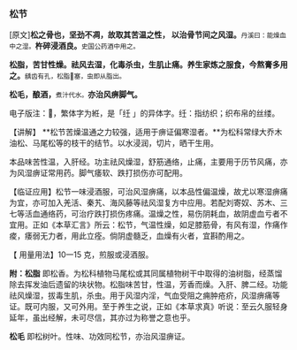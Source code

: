 ### **松节**

[原文]**松之骨也，坚劲不凋，故取其苦温之性， 以治骨节间之风湿。**<small>丹溪曰：能燥血中之湿。</small>**杵碎浸酒良。**<small>史国公药酒中用之。</small>

**松脂，苦甘性燥。祛风去湿，化毒杀虫，生肌止痛。养生家炼之服食，今熬膏多用之。**<small>龋齿有孔，松脂𫟃塞，虫即从脂出。</small>

**松毛，酿酒，**<small>煮汁代水。</small>**亦治风痹脚气。**

电子版注：𫟃，繁体字为絍，是「纴 」的异体字。纴：指纺织；织布帛的丝缕。

【讲解】 **松节苦燥温通之力较强，适用于痹证偏寒湿者。**为松科常绿大乔木油松、马尾松等的枝干的结节。以水浸润，切片，晒干生用。

本品味苦性温，入肝经。功主祛风燥湿，舒筋通络，止痛，主要用于历节风痛，亦为风湿痹证常用药。脚气痿软、跌打损伤亦可配用。

【临证应用】松节一味浸酒服，可治风湿痹痛，以本品性偏温燥，故尤以寒湿痹痛为宜，亦可加入羌活、秦艽、海风藤等祛风湿复方中应用。若配刘寄奴、苏木、三七等活血通络药，可治疗跌打损伤疼痛。温燥之性，易伤阴耗血，故阴虚血亏者不宜用。正如《本草汇言》所云：松节，气温性燥，如足膝筋骨，有风有湿，作痛作痠，痿弱无力者，用此立痊。倘阴虚髓乏，血燥有火者，宜斟酌用之。

【 用量用法】10一15 克，煎服或浸酒服。

**附：松脂**    即松香。为松科植物马尾松或其同属植物树干中取得的油树脂，经蒸馏除去挥发油后遗留的块状物。松脂味苦甘，性温，芳香而燥。入肝、脾二经。功能祛风燥湿，拔毒生肌，杀虫。用于风湿内淫，气血受阻之痈肿疮疥，风湿痹痛等证。既可内服，又可外用。至于养生之说，正如《本草求真》听说：至云久服轻身延年，虽出经解，未可尽信，其亦过为称誉之意也乎。

**松毛**    即松树叶。性味、功效同松节，亦治风湿痹证。

